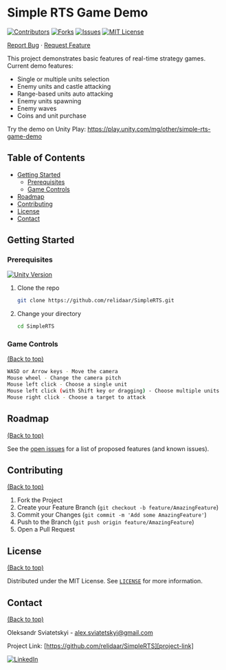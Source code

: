 ﻿# Simple RTS Game Demo

[![Contributors][contributors-shield]][contributors-url]
[![Forks][forks-shield]][forks-url]
[![Issues][issues-shield]][issues-url]
[![MIT License][license-shield]][license-url]

[Report Bug][project-issues-link]
·
[Request Feature][project-issues-link]

This project demonstrates basic features of real-time strategy games. 
Current demo features:
- Single or multiple units selection
- Enemy units and castle attacking
- Range-based units auto attacking
- Enemy units spawning
- Enemy waves
- Coins and unit purchase

Try the demo on Unity Play: https://play.unity.com/mg/other/simple-rts-game-demo

## Table of Contents

- [Getting Started](#getting-started)
    - [Prerequisites](#prerequisites)
    - [Game Controls](#game-controls)
- [Roadmap](#roadmap)
- [Contributing](#contributing)
- [License](#license)
- [Contact](#contact)


## Getting Started

### Prerequisites

[![Unity Version][unity-shield]][unity-url]


1. Clone the repo
   ```sh
   git clone https://github.com/relidaar/SimpleRTS.git
   ```
2. Change your directory
   ```sh
   cd SimpleRTS
   ```



### Game Controls
[(Back to top)](#table-of-contents)

```sh
WASD or Arrow keys - Move the camera
Mouse wheel - Change the camera pitch
Mouse left click - Choose a single unit
Mouse left click (with Shift key or dragging) - Choose multiple units
Mouse right click - Choose a target to attack
```



## Roadmap
[(Back to top)](#table-of-contents)

See the [open issues][project-issues-link] for a list of proposed features (and known issues).



## Contributing
[(Back to top)](#table-of-contents)

1. Fork the Project
2. Create your Feature Branch (`git checkout -b feature/AmazingFeature`)
3. Commit your Changes (`git commit -m 'Add some AmazingFeature'`)
4. Push to the Branch (`git push origin feature/AmazingFeature`)
5. Open a Pull Request



## License
[(Back to top)](#table-of-contents)

Distributed under the MIT License. See  [`LICENSE`][license-url] for more information.



## Contact
[(Back to top)](#table-of-contents)

Oleksandr Sviatetskyi - alex.sviatetskyi@gmail.com

Project Link: [https://github.com/relidaar/SimpleRTS][project-link]

[![LinkedIn][linkedin-shield]][linkedin-url]



[project-link]: https://github.com/relidaar/SimpleRTS
[project-issues-link]: https://github.com/relidaar/SimpleRTS/issues

[contributors-shield]: https://img.shields.io/github/contributors/relidaar/SimpleRTS?style=for-the-badge
[contributors-url]: https://github.com/relidaar/SimpleRTS/graphs/contributors

[forks-shield]: https://img.shields.io/github/forks/relidaar/SimpleRTS?style=for-the-badge
[forks-url]: https://github.com/relidaar/SimpleRTS/network/members

[issues-shield]: https://img.shields.io/github/issues/relidaar/SimpleRTS?style=for-the-badge
[issues-url]: https://github.com/relidaar/SimpleRTS/issues

[license-shield]: https://img.shields.io/github/license/relidaar/SimpleRTS?style=for-the-badge
[license-url]: https://github.com/relidaar/SimpleRTS/blob/main/LICENSE

[linkedin-shield]: https://img.shields.io/badge/-LinkedIn-black.svg?style=for-the-badge&logo=linkedin&colorB=555
[linkedin-url]: https://www.linkedin.com/in/oleksandr-sviatetskyi-45424b143/

[unity-shield]: https://img.shields.io/badge/Unity-2019.4-brightgreen.svg?style=flat-square
[unity-url]: https://unity3d.com/get-unity/download
